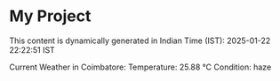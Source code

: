 # My Project

This content is dynamically generated in Indian Time (IST): 2025-01-22 22:22:51 IST


Current Weather in Coimbatore:
Temperature: 25.88 °C
Condition: haze
